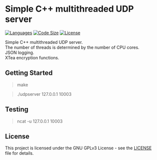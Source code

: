 # Simple C++ multithreaded UDP server

[![Languages](https://img.shields.io/github/languages/top/SDMMSK/UDPServer.svg?style=flat-square)](README.md)
[![Code Size](https://img.shields.io/github/languages/code-size/SDMMSK/UDPServer.svg?style=flat-square)](README.md)
[![License](https://img.shields.io/github/license/SDMMSK/UDPServer.svg?style=flat-square)](LICENSE)  

Simple C++ multithreaded UDP server.  
The number of threads is determined by the number of CPU cores.  
JSON logging.  
XTea encryption functions.

## Getting Started

>make

>./udpserver 127.0.0.1 10003

## Testing

>ncat -u 127.0.0.1 10003

## License

This project is licensed under the GNU GPLv3 License - see the [LICENSE](LICENSE) file for details.

